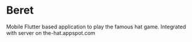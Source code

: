 # Beret

Mobile Flutter based application to play the famous hat game. Integrated with server on the-hat.appspot.com